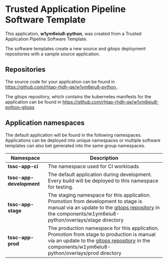 # Trusted Application Pipeline Software Template

This application, **w1ym6eiu8-python**, was created from a Trusted Application Pipeline Software Template.

The software templates create a new source and gitops deployment repositories with a sample source application. 

## Repositories

The source code for your application can be found in [https://github.com/rhtap-rhdh-qe/w1ym6eiu8-python ](https://github.com/rhtap-rhdh-qe/w1ym6eiu8-python ).
 
The gitops repository, which contains the kubernetes manifests for the application can be found in 
[https://github.com/rhtap-rhdh-qe/w1ym6eiu8-python-gitops ](https://github.com/rhtap-rhdh-qe/w1ym6eiu8-python-gitops ) 

## Application namespaces 

The default application will be found in the following namespaces. Applications can be deployed into unique namespaces or multiple software templates can also bet generated into the same group namespaces.  

|  Namespace   |  Description   |  
| -------- | -------- |
| **tssc-app-ci** | The namespace used for CI workloads |
| **tssc-app-development** | The default application during development. Every build will be deployed to this namespace for testing. |
| **tssc-app-stage** | The staging namespace for this application. Promotion from development to stage is manual via an update to the [gitops repository](https://github.com/rhtap-rhdh-qe/w1ym6eiu8-python-gitops ) in the components/w1ym6eiu8-python/overlays/stage directory |
| **tssc-app-prod** | The production namespace for this application. Promotion from stage to production is manual via an update to the [gitops repository](https://github.com/rhtap-rhdh-qe/w1ym6eiu8-python-gitops ) in the components/w1ym6eiu8-python/overlays/prod directory |